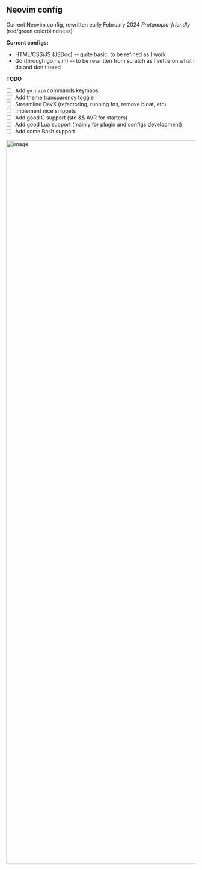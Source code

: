 ## Neovim config

Current Neovim config, rewritten early February 2024
*Protanopia-friendly* (red/green colorblindness)

**Current configs:**
- HTML/CSS/JS (JSDoc) -- quite basic, to be refined as I work
- Go (through go.nvim) -- to be rewritten from scratch as I settle on what I do and don't need

**TODO**
- [ ] Add `go.nvim` commands keymaps
- [ ] Add theme transparency toggle
- [ ] Streamline DevX (refactoring, running fns, remove bloat, etc)
- [ ] Implement nice snippets
- [ ] Add good C support (std && AVR for starters)
- [ ] Add good Lua support (mainly for plugin and configs development)
- [ ] Add some Bash support

<img width="1920" alt="image" src="https://github.com/zyriab/dotfiles/assets/2111910/28087a9a-397c-48c5-b616-c8e744f36caf">

